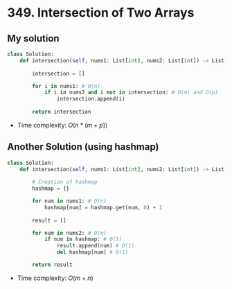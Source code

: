 # 349. Intersection of Two Arrays

## My solution

```python
class Solution:
    def intersection(self, nums1: List[int], nums2: List[int]) -> List[int]:
        
        intersection = []

        for i in nums1: # O(n)
            if i in nums2 and i not in intersection: # O(m) and O(p)
                intersection.append(i)
        
        return intersection
```
- Time complexity: $O(n * (m + p))$


## Another Solution (using hashmap)
```python
class Solution:
    def intersection(self, nums1: List[int], nums2: List[int]) -> List[int]:
        
        # Creation of hashmap
        hashmap = {}

        for num in nums1: # O(n)
            hashmap[num] = hashmap.get(num, 0) + 1
        
        result = []

        for num in nums2: # O(m)
            if num in hashmap: # O(1)
                result.append(num) # O(1) 
                del hashmap[num] # O(1)

        return result
```
- Time complexity: $O(m + n)$


